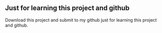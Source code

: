 ## Just for learning this project and github

Download this project and submit to my github just for learning this project and github.